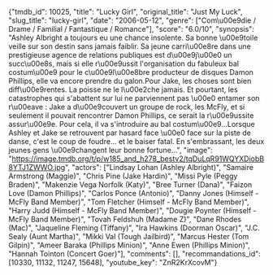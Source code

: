 {"tmdb_id": 10025, "title": "Lucky Girl", "original_title": "Just My Luck", "slug_title": "lucky-girl", "date": "2006-05-12", "genre": ["Com\u00e9die / Drame / Familial / Fantastique / Romance"], "score": "6.0/10", "synopsis": "Ashley Albright a toujours eu une chance insolente. Sa bonne \u00e9toile veille sur son destin sans jamais faiblir. Sa jeune carri\u00e8re dans une prestigieuse agence de relations publiques est d\u00e9j\u00e0 un succ\u00e8s, mais si elle r\u00e9ussit l'organisation du fabuleux bal costum\u00e9 pour le c\u00e9l\u00e8bre producteur de disques Damon Phillips, elle va encore prendre du galon.Pour Jake, les choses sont bien diff\u00e9rentes. La poisse ne le l\u00e2che jamais. Et pourtant, les catastrophes qui s'abattent sur lui ne parviennent pas \u00e0 entamer son r\u00eave : Jake a d\u00e9couvert un groupe de rock, les McFly, et si seulement il pouvait rencontrer Damon Phillips, ce serait la r\u00e9ussite assur\u00e9e. Pour cela, il va s'introduire au bal costum\u00e9...Lorsque Ashley et Jake se retrouvent par hasard face \u00e0 face sur la piste de danse, c'est le coup de foudre... et le baiser fatal. En s'embrassant, les deux jeunes gens \u00e9changent leur bonne fortune...", "image": "https://image.tmdb.org/t/p/w185_and_h278_bestv2/tqDuLqR91WQYXDiobB8YTJ1ZWWO.jpg", "actors": ["Lindsay Lohan (Ashley Albright)", "Samaire Armstrong (Maggie)", "Chris Pine (Jake Hardin)", "Missi Pyle (Peggy Braden)", "Makenzie Vega Norfolk (Katy)", "Bree Turner (Dana)", "Faizon Love (Damon Phillips)", "Carlos Ponce (Antonio)", "Danny Jones (Himself - McFly Band Member)", "Tom Fletcher (Himself - McFly Band Member)", "Harry Judd (Himself - McFly Band Member)", "Dougie Poynter (Himself - McFly Band Member)", "Tovah Feldshuh (Madame Z)", "Dane Rhodes (Mac)", "Jaqueline Fleming (Tiffany)", "Ira Hawkins (Doorman Oscar)", "J.C. Sealy (Aunt Martha)", "Mikki Val (Tough Jailbird)", "Marcus Hester (Tom Gilpin)", "Ameer Baraka (Phillips Minion)", "Anne Ewen (Phillips Minion)", "Hannah Tointon (Concert Goer)"], "comments": [], "recommandations_id": [10330, 11132, 11247, 15648], "youtube_key": "ZnR2KrXcovM"}